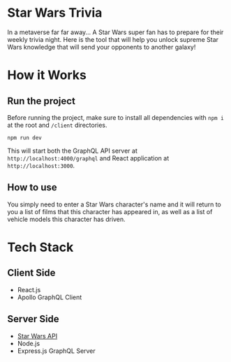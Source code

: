 # Star Wars Trivia
In a metaverse far far away... A Star Wars super fan has to prepare for their weekly trivia night. Here is the tool that will help you unlock supreme Star Wars knowledge that will send your opponents to another galaxy!

# How it Works

## Run the project
Before running the project, make sure to install all dependencies with `npm i` at the root and `/client` directories. 

```
npm run dev
```
This will start both the GraphQL API server at `http://localhost:4000/graphql` and React application at `http://localhost:3000`. 

## How to use
You simply need to enter a Star Wars character's name and it will return to you a list of films that this character has appeared in, as well as a list of vehicle models this character has driven. 

# Tech Stack
## Client Side
- React.js 
- Apollo GraphQL Client 

## Server Side 
- [Star Wars API](https://swapi.dev/)
- Node.js
- Express.js GraphQL Server
